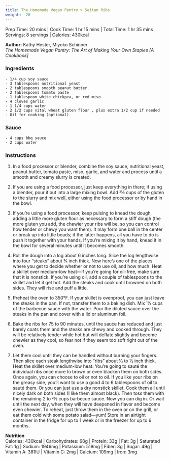 ```yaml
---
title: The Homemade Vegan Pantry > Seitan Ribs
weight: -20
---
```


Prep Time: 20 mins | Cook Time: 1 hr 15 mins | Total Time: 1 hr 35 mins  
Servings: 8 servings | Calories: 430kcal

**Author:** Kathy Hester, Miyoko Schinner  
_The Homemade Vegan Pantry: The Art of Making Your Own Staples [A Cookbook]_

### Ingredients

    - 1/4 cup soy sauce
    - 3 tablespoons nutritional yeast
    - 2 tablespoons smooth peanut butter
    - 2 tablespoons tomato paste
    - 1 tablespoon white chickpea, or red miso
    - 4 cloves garlic
    - 1 1/4 cups water
    - 2 1/2 cups vital wheat gluten flour , plus extra 1/2 cup if needed
    - Oil for cooking (optional)

### Sauce

    - 4 cups bbq sauce
    - 2 cups water

### Instructions

1. In a food processor or blender, combine the soy sauce, nutritional yeast, peanut butter, tomato paste, miso, garlic, and water and process until a smooth and creamy slurry is created.

2. If you are using a food processor, just keep everything in there; if using a blender, pour it out into a large mixing bowl. Add 21⁄2 cups of the gluten to the slurry and mix well, either using the food processor or by hand in the bowl.

3. If you’re using a food processor, keep pulsing to knead the dough, adding a little more gluten flour as necessary to form a stiff dough (the more gluten you add, the chewier your ribs will be, so you can control how tender or chewy you want them). It may form one ball in the center or break up into little beads; if the latter happens, all you have to do is push it together with your hands. If you’re mixing it by hand, knead it in the bowl for several minutes until it becomes smooth.

4. Roll the dough into a log about 6 inches long. Slice the log lengthwise into four “steaks” about 3⁄4 inch thick. Now here’s one of the places where you get to decide whether or not to use oil, and how much. Heat a skillet over medium-low heat—if you’re going for oil-free, make sure that it is nonstick. If you’re using oil, add a couple of tablespoons to the skillet and let it get hot. Add the steaks and cook until browned on both sides. They will rise and puff a little.

5. Preheat the oven to 350°F. If your skillet is ovenproof, you can just leave the steaks in the pan. If not, transfer them to a baking dish. Mix 11⁄2 cups of the barbecue sauce with the water. Pour the diluted sauce over the steaks in the pan and cover with a lid or aluminum foil. 

6. Bake the ribs for 75 to 90 minutes, until the sauce has reduced and just barely coats them and the steaks are chewy and cooked through. They will be relatively tender while hot but will deflate slightly and become chewier as they cool, so fear not if they seem too soft right out of the oven.

7. Let them cool until they can be handled without burning your fingers. Then slice each steak lengthwise into “ribs” about 1⁄3 to 1⁄2 inch thick. Heat the skillet over medium-low heat. You’re going to sauté the individual ribs once more to brown or even blacken them on both sides. Once again, you can choose to oil or not to oil. If you like your ribs on the greasy side, you’ll want to use a good 4 to 6 tablespoons of oil to sauté them. Or you can just use a dry nonstick skillet. Cook them all until nicely dark on both sides (I like them almost black). Then toss them with the remaining 2 to 21⁄2 cups barbecue sauce. Now you can dig in. Or wait until the next day, when they will have deepened in flavor and become even chewier. To reheat, just throw them in the oven or on the grill, or eat them cold with some potato salad—yum! Store in an airtight container in the fridge for up to 1 week or in the freezer for up to 6 months.

**Nutrition**  
Calories: 430kcal | Carbohydrates: 68g | Protein: 33g | Fat: 3g | Saturated Fat: 1g | Sodium: 1946mg | Potassium: 518mg | Fiber: 3g | Sugar: 49g | Vitamin A: 381IU | Vitamin C: 2mg | Calcium: 109mg | Iron: 3mg
